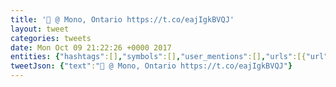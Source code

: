 ```yaml
---
title: '🦃 @ Mono, Ontario https://t.co/eajIgkBVQJ'
layout: tweet
categories: tweets
date: Mon Oct 09 21:22:26 +0000 2017
entities: {"hashtags":[],"symbols":[],"user_mentions":[],"urls":[{"url":"https://t.co/eajIgkBVQJ","expanded_url":"https://www.instagram.com/p/BaCsyhJg_wF/","display_url":"instagram.com/p/BaCsyhJg_wF/","indices":[18,41]}]}
tweetJson: {"text":"🦃 @ Mono, Ontario https://t.co/eajIgkBVQJ"}
---
```

